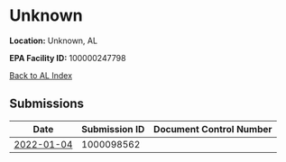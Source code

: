 # Unknown

**Location:** Unknown, AL

**EPA Facility ID:** 100000247798

[Back to AL Index](../../index.md)

## Submissions

| Date | Submission ID | Document Control Number |
|------|--------------|-------------------------|
| [2022-01-04](submissions/1000098562.md) | 1000098562 |  |
